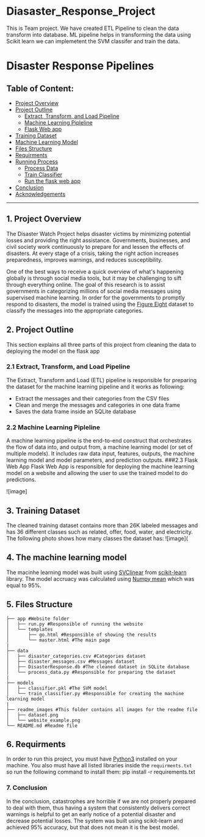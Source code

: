 # Diasaster_Response_Project
This is Team project. We have created ETL Pipeline to clean the data transform into database.  ML pipeline helps in transforming the data using Scikit learn we can implemetent the SVM classifer and train the data. 
# Disaster Response Pipelines

## Table of Content:
* [Project Overview](#project_overview)
* [Project Outline](#project_outline)
  * [Extract, Transform, and Load Pipeline](#ETL_pipline)
  * [Machine Learning Pipleline](#machine_learning_pipeline)
  * [Flask Web app](#flask_app)
* [Training Dataset](#dataset)
* [Machine Learning Model](#model)
* [Files Structure](#files)
* [Requirments](#requirments)
* [Running Process](#running)
  * [Process Data](#process_data)
  * [Train Classifier](#train_classifier)
  * [Run the flask web app](#run_flask_app)
* [Conclusion](#conclusion)
* [Acknowledgements](#acknowledgements)

***
<a id='project_overview'></a>
## 1. Project Overview
The Disaster Watch Project helps disaster victims by minimizing potential losses and providing the right assistance. Governments, businesses, and civil society work continuously to prepare for and lessen the effects of disasters. At every stage of a crisis, taking the right action increases preparedness, improves warnings, and reduces susceptibility.

One of the best ways to receive a quick overview of what's happening globally is through social media tools, but it may be challenging to sift through everything online. The goal of this research is to assist governments in categorizing millions of social media messages using supervised machine learning. In order for the governments to promptly respond to disasters, the model is trained using the [Figure Eight](https://appen.com/) dataset to classify the messages into the appropriate categories.

<a id='project_outline'></a>
## 2. Project Outline
This section explains all three parts of this project from cleaning the data to deploying the model on the flask app

<a id='ETL_pipline'></a>
### 2.1 Extract, Transform, and Load Pipeline 
The Extract, Transform and Load (ETL) pipeline is responsible for preparing the dataset for the machine learning pipeline and it works as following:
* Extract the messages and their categories from the CSV files
* Clean and merge the messages and categories in one data frame
* Saves the data frame inside an SQLite database

<a id='machine_learning_pipeline'></a>
### 2.2 Machine Learning Pipleline 
A machine learning pipeline is the end-to-end construct that orchestrates the flow of data into, and output from, a machine learning model (or set of multiple models). It includes raw data input, features, outputs, the machine learning model and model parameters, and prediction outputs.
<a id='flask_app'></a>
###2.3 Flask Web App
Flask Web App is responsible for deploying the machine learning model on a website and allowing the user to use the trained model to do predictions.

![image]

<a id='dataset'></a>
## 3. Training Dataset
The cleaned training dataset contains more than 26K labeled messages and has 36 different classes such as related, offer, food, water, and electricity. The following photo shows how many classes the dataset has: ![image](

<a id='model'></a>
## 4. The machine learning model
The macinhe learning model was built using [SVClinear](https://scikit-learn.org/stable/modules/generated/sklearn.svm.LinearSVC.html) from [scikit-learn](https://scikit-learn.org/) library. The model accruacy was calculated using [Numpy mean](https://github.com/Murtada-Altarouti/Disaster-Response-Pipelines/blob/1bd315ee829e9cda890a88b25fcce356198a1aa5/models/train_classifier.py#L101) which was equal to 95%. 

<a id='files'></a>
## 5. Files Structure
```
├── app #Website folder
│   ├── run.py #Responsible of running the website
│   └── templates
│       ├── go.html #Responsible of showing the results
│       └── master.html #The main page
|
├── data
│   ├── disaster_categories.csv #Categories dataset
│   ├── disaster_messages.csv #Messages dataset
│   ├── DisasterResponse.db #The cleaned dataset in SQLite database
│   └── process_data.py #Responsible for preparing the dataset 
|
├── models
│   ├── classifier.pkl #The SVM model
│   └── train_classifier.py #Responsible for creating the machine learning model
|
├── readme_images #This folder contains all images for the readme file
│   ├── dataset.png
│   └── website_example.png
└── README.md #Readme file 
```

<a id='requirments'></a>
## 6. Requirments
In order to run this project, you must have [Python3](https://www.python.org/) installed on your machine. You also must have all listed libraries inside the `requirments.txt` so run the following command to install them: pip install -r requirements.txt

<a id='conclusion'></a>
### 7. Conclusion
In the conclusion, catastrophes are horrible if we are not properly prepared to deal with them, thus having a system that consistently delivers correct warnings is helpful to get an early notice of a potential disaster and decrease potential losses. The system was built using scikit-learn and achieved 95% accuracy, but that does not mean it is the best model.
